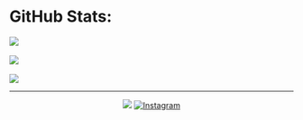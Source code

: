 
# GitHub Stats:
  ![](https://github-readme-stats.vercel.app/api?username=OliveiraZenith&theme=dark&hide_border=true&include_all_commits=true&count_private=false)<br/><br/>
  ![](https://github-readme-streak-stats.herokuapp.com/?user=OliveiraZenith&theme=dark&hide_border=true)<br/><br/>
  ![](https://github-readme-stats.vercel.app/api/top-langs/?username=OliveiraZenith&theme=dark&hide_border=true&include_all_commits=true&count_private=false&layout=compact)


---

<div align="center">
  
  [![](https://visitcount.itsvg.in/api?id=OliveiraZenith&icon=4&color=0)](https://visitcount.itsvg.in)
  [![Instagram](https://img.shields.io/badge/Instagram-%23E4405F.svg?logo=Instagram&logoColor=white)](https://instagram.com/@analauralis)
</div>
